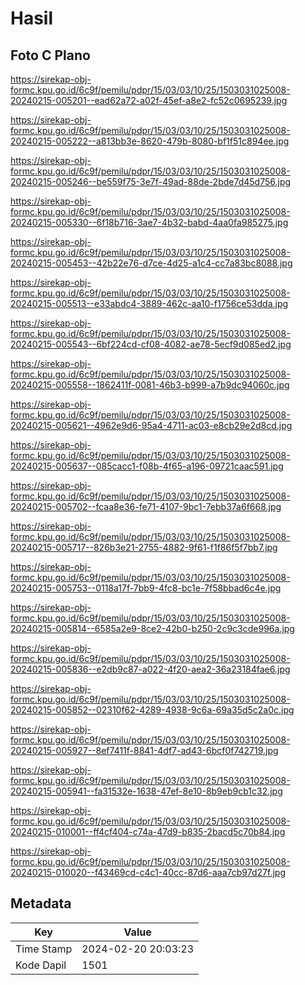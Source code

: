 # Hasil

## Foto C Plano

https://sirekap-obj-formc.kpu.go.id/6c9f/pemilu/pdpr/15/03/03/10/25/1503031025008-20240215-005201--ead62a72-a02f-45ef-a8e2-fc52c0695239.jpg

https://sirekap-obj-formc.kpu.go.id/6c9f/pemilu/pdpr/15/03/03/10/25/1503031025008-20240215-005222--a813bb3e-8620-479b-8080-bf1f51c894ee.jpg

https://sirekap-obj-formc.kpu.go.id/6c9f/pemilu/pdpr/15/03/03/10/25/1503031025008-20240215-005246--be559f75-3e7f-49ad-88de-2bde7d45d756.jpg

https://sirekap-obj-formc.kpu.go.id/6c9f/pemilu/pdpr/15/03/03/10/25/1503031025008-20240215-005330--6f18b716-3ae7-4b32-babd-4aa0fa985275.jpg

https://sirekap-obj-formc.kpu.go.id/6c9f/pemilu/pdpr/15/03/03/10/25/1503031025008-20240215-005453--42b22e76-d7ce-4d25-a1c4-cc7a83bc8088.jpg

https://sirekap-obj-formc.kpu.go.id/6c9f/pemilu/pdpr/15/03/03/10/25/1503031025008-20240215-005513--e33abdc4-3889-462c-aa10-f1756ce53dda.jpg

https://sirekap-obj-formc.kpu.go.id/6c9f/pemilu/pdpr/15/03/03/10/25/1503031025008-20240215-005543--6bf224cd-cf08-4082-ae78-5ecf9d085ed2.jpg

https://sirekap-obj-formc.kpu.go.id/6c9f/pemilu/pdpr/15/03/03/10/25/1503031025008-20240215-005558--1862411f-0081-46b3-b999-a7b9dc94060c.jpg

https://sirekap-obj-formc.kpu.go.id/6c9f/pemilu/pdpr/15/03/03/10/25/1503031025008-20240215-005621--4962e9d6-95a4-4711-ac03-e8cb29e2d8cd.jpg

https://sirekap-obj-formc.kpu.go.id/6c9f/pemilu/pdpr/15/03/03/10/25/1503031025008-20240215-005637--085cacc1-f08b-4f65-a196-09721caac591.jpg

https://sirekap-obj-formc.kpu.go.id/6c9f/pemilu/pdpr/15/03/03/10/25/1503031025008-20240215-005702--fcaa8e36-fe71-4107-9bc1-7ebb37a6f668.jpg

https://sirekap-obj-formc.kpu.go.id/6c9f/pemilu/pdpr/15/03/03/10/25/1503031025008-20240215-005717--826b3e21-2755-4882-9f61-f1f86f5f7bb7.jpg

https://sirekap-obj-formc.kpu.go.id/6c9f/pemilu/pdpr/15/03/03/10/25/1503031025008-20240215-005753--0118a17f-7bb9-4fc8-bc1e-7f58bbad6c4e.jpg

https://sirekap-obj-formc.kpu.go.id/6c9f/pemilu/pdpr/15/03/03/10/25/1503031025008-20240215-005814--6585a2e9-8ce2-42b0-b250-2c9c3cde996a.jpg

https://sirekap-obj-formc.kpu.go.id/6c9f/pemilu/pdpr/15/03/03/10/25/1503031025008-20240215-005836--e2db9c87-a022-4f20-aea2-36a23184fae6.jpg

https://sirekap-obj-formc.kpu.go.id/6c9f/pemilu/pdpr/15/03/03/10/25/1503031025008-20240215-005852--02310f62-4289-4938-9c6a-69a35d5c2a0c.jpg

https://sirekap-obj-formc.kpu.go.id/6c9f/pemilu/pdpr/15/03/03/10/25/1503031025008-20240215-005927--8ef7411f-8841-4df7-ad43-6bcf0f742719.jpg

https://sirekap-obj-formc.kpu.go.id/6c9f/pemilu/pdpr/15/03/03/10/25/1503031025008-20240215-005941--fa31532e-1638-47ef-8e10-8b9eb9cb1c32.jpg

https://sirekap-obj-formc.kpu.go.id/6c9f/pemilu/pdpr/15/03/03/10/25/1503031025008-20240215-010001--ff4cf404-c74a-47d9-b835-2bacd5c70b84.jpg

https://sirekap-obj-formc.kpu.go.id/6c9f/pemilu/pdpr/15/03/03/10/25/1503031025008-20240215-010020--f43469cd-c4c1-40cc-87d6-aaa7cb97d27f.jpg


## Metadata

| Key        | Value               |
| ---------- | ------------------- |
| Time Stamp | 2024-02-20 20:03:23 |
| Kode Dapil | 1501                |



